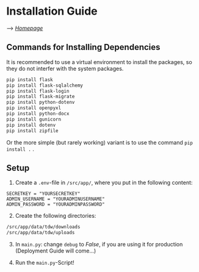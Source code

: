 # Installation Guide

--> [_Homepage_](index.md)

## Commands for Installing Dependencies

It is recommended to use a virtual environment to install the packages, so they do not interfer with the system packages.

```sh
pip install flask
pip install flask-sqlalchemy
pip install flask-login
pip install flask-migrate
pip install python-dotenv
pip install openpyxl
pip install python-docx
pip install gunicorn
pip install dotenv
pip install zipfile
```

Or the more simple (but rarely working) variant is to use the command `pip install .` .

## Setup

1. Create a `.env`-file in `/src/app/`, where you put in the following content:

```
SECRETKEY = "YOURSECRETKEY"
ADMIN_USERNAME = "YOURADMINUSERNAME"
ADMIN_PASSWORD = "YOURADMINPASSWORD"
```

2. Create the following directories:

```sh
/src/app/data/tdw/downloads
/src/app/data/tdw/uploads
```

3. In `main.py`: change `debug` to _False_, if you are using it for production (Deployment Guide will come...)

4. Run the `main.py`-Script!


